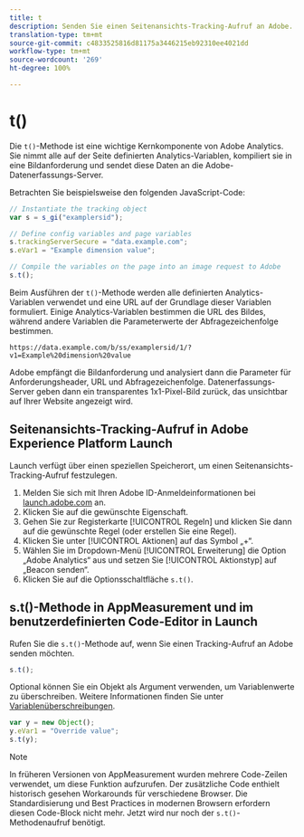 ```yaml
---
title: t
description: Senden Sie einen Seitenansichts-Tracking-Aufruf an Adobe.
translation-type: tm+mt
source-git-commit: c4833525816d81175a3446215eb92310ee4021dd
workflow-type: tm+mt
source-wordcount: '269'
ht-degree: 100%

---
```



# t()

Die `t()`-Methode ist eine wichtige Kernkomponente von Adobe Analytics. Sie nimmt alle auf der Seite definierten Analytics-Variablen, kompiliert sie in eine Bildanforderung und sendet diese Daten an die Adobe-Datenerfassungs-Server.

Betrachten Sie beispielsweise den folgenden JavaScript-Code:

```js
// Instantiate the tracking object
var s = s_gi("examplersid");

// Define config variables and page variables
s.trackingServerSecure = "data.example.com";
s.eVar1 = "Example dimension value";

// Compile the variables on the page into an image request to Adobe
s.t();
```

Beim Ausführen der `t()`-Methode werden alle definierten Analytics-Variablen verwendet und eine URL auf der Grundlage dieser Variablen formuliert. Einige Analytics-Variablen bestimmen die URL des Bildes, während andere Variablen die Parameterwerte der Abfragezeichenfolge bestimmen.

```text
https://data.example.com/b/ss/examplersid/1/?v1=Example%20dimension%20value
```

Adobe empfängt die Bildanforderung und analysiert dann die Parameter für Anforderungsheader, URL und Abfragezeichenfolge. Datenerfassungs-Server geben dann ein transparentes 1x1-Pixel-Bild zurück, das unsichtbar auf Ihrer Website angezeigt wird.

## Seitenansichts-Tracking-Aufruf in Adobe Experience Platform Launch

Launch verfügt über einen speziellen Speicherort, um einen Seitenansichts-Tracking-Aufruf festzulegen.

1. Melden Sie sich mit Ihren Adobe ID-Anmeldeinformationen bei [launch.adobe.com](https://launch.adobe.com) an.
2. Klicken Sie auf die gewünschte Eigenschaft.
3. Gehen Sie zur Registerkarte [!UICONTROL Regeln] und klicken Sie dann auf die gewünschte Regel (oder erstellen Sie eine Regel).
4. Klicken Sie unter [!UICONTROL Aktionen] auf das Symbol „+“.
5. Wählen Sie im Dropdown-Menü [!UICONTROL Erweiterung] die Option „Adobe Analytics“ aus und setzen Sie [!UICONTROL Aktionstyp] auf „Beacon senden“.
6. Klicken Sie auf die Optionsschaltfläche `s.t()`.

## s.t()-Methode in AppMeasurement und im benutzerdefinierten Code-Editor in Launch

Rufen Sie die `s.t()`-Methode auf, wenn Sie einen Tracking-Aufruf an Adobe senden möchten.

```js
s.t();
```

Optional können Sie ein Objekt als Argument verwenden, um Variablenwerte zu überschreiben. Weitere Informationen finden Sie unter [Variablenüberschreibungen](../../js/overrides.md).

```js
var y = new Object();
y.eVar1 = "Override value";
s.t(y);
```

>[!NOTE]
>
>In früheren Versionen von AppMeasurement wurden mehrere Code-Zeilen verwendet, um diese Funktion aufzurufen. Der zusätzliche Code enthielt historisch gesehen Workarounds für verschiedene Browser. Die Standardisierung und Best Practices in modernen Browsern erfordern diesen Code-Block nicht mehr. Jetzt wird nur noch der `s.t()`-Methodenaufruf benötigt.
